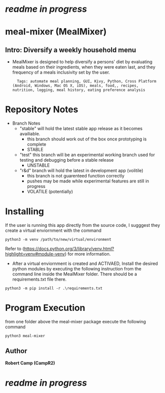 
# ***readme in progress***
# meal-mixer (MealMixer)
## Intro: Diversify a weekly household menu

- MealMixer is designed to help diversify a persons' diet by evaluating
meals based on their ingredients, when they were eaten last, and they frequency
of a meals inclusivity set by the user.

        Tags: automate meal planning, GUI, Kivy, Python, Cross Platform (Android, Windows, Mac OS X, iOS), meals, food,, recipes, nutrition, logging, meal history, eating preference analysis
# Repository Notes
- Branch Notes
    - "stable" will hold the latest stable app release as it becomes availiable.
        - this branch should work out of the box once prototyping is complete
        - STABLE
    - "test" this branch will be an experimental working branch used for
    testing and debugging before a stable release
        - UNSTABLE
    - "r&d" branch will hold the latest in development app (volitile)
        - this branch is not guarenteed function correctly
        - pushes may be made while experimental features are still in progress
        - VOLATILE (potentially)
# Installing
If the user is running this app directly from the source code, I sugggest they
create a virtual enviornment with the command
```
python3 -m venv /path/to/new/virtual/environment
```

Refer to (https://docs.python.org/3/library/venv.html?highlight=venv#module-venv)
for more information.

- After a virtual enviornment is created and ACTIVAED, Install the desired
python modules by executing the following instruction from the command line inside the
MealMixer folder. There should be a requirements.txt file there.
```
python3 -m pip install -r .\requirements.txt
```
# Program Execution
from one folder above the meal-mixer package execute the following command
```
python3 meal-mixer
```
## Author
**Robert Camp (CampR2)**
# ***readme in progress***
